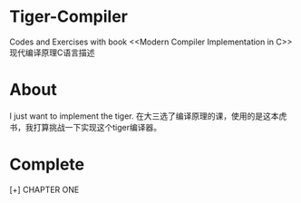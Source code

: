 # Tiger-Compiler
Codes and Exercises with book &lt;&lt;Modern Compiler Implementation in C>>
现代编译原理C语言描述

# About
I just want to implement the tiger.
在大三选了编译原理的课，使用的是这本虎书，我打算挑战一下实现这个tiger编译器。

# Complete
[+] CHAPTER ONE
